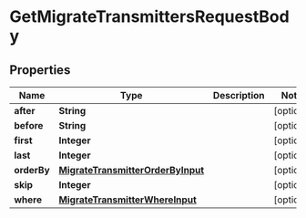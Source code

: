 

# GetMigrateTransmittersRequestBody


## Properties

Name | Type | Description | Notes
------------ | ------------- | ------------- | -------------
**after** | **String** |  |  [optional]
**before** | **String** |  |  [optional]
**first** | **Integer** |  |  [optional]
**last** | **Integer** |  |  [optional]
**orderBy** | [**MigrateTransmitterOrderByInput**](MigrateTransmitterOrderByInput.md) |  |  [optional]
**skip** | **Integer** |  |  [optional]
**where** | [**MigrateTransmitterWhereInput**](MigrateTransmitterWhereInput.md) |  |  [optional]



